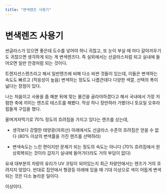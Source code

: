 ```yaml
---
title: "변색렌즈 사용기"
---
```

# 변색렌즈 사용기


썬글라스가 있으면 좋은데 도수를 넣어야 하니 귀찮고, 또 눈이 부실 때 마다 갈아끼우기도 귀찮으면 생각하게 되는 게 변색렌즈다. 즉 실외에서는 선글라스처럼 되고 실내에 들어오면 일반 안경처럼 되는 것이다. 




트렌지션스렌즈라고 해서 일반렌즈에 비해 다소 비싼 것들이 있는데, 이들은 변색하는 속도도 빠르고 (적응성이 높음) 변색하는 정도도 나름큰데다 다양한 색깔, 선택의 폭이 넓다는 장점이 있다. 




나는 처음이고 사용을 좀 해본 뒤에 맞는 물건을 골라야하겠다고 해서 국내에서 가장 저렴한 축에 끼이는 렌즈로 테스트를 해봤다. 막상 하나 장만하러 가봤더니 토요일 오후라 힘들게 구입을 했다.




울며겨자먹기로 70% 정도의 흐려짐을 가지고 있다는 렌즈를 샀는데, 

- 생각보다 강렬한 태양광(자외선) 아래에서도 선글라스 수준의 흐려짐은 얻을 수 없다 (80% 이상의 변색률을 가진 렌즈를 선택하라)

- 변색속도는 느린 편이지만 문제가 되는 정도의 속도는 아니다 (70% 흐려짐에서 원상회복되는 것이라 갑자기 실내에 들어가더라도 거의 부담이 없다)




요새 대부분의 차량의 유리가 UV 코팅이 되어있는지 최근 차량안에서는 렌즈가 거의 흐려지지 않았다. 반대로 집안에서 형광등 아래에 있을 때 기대 이상으로 색이 어둡게 변색되는 것은 다소 놀라운 일이다. 




이상이다.





